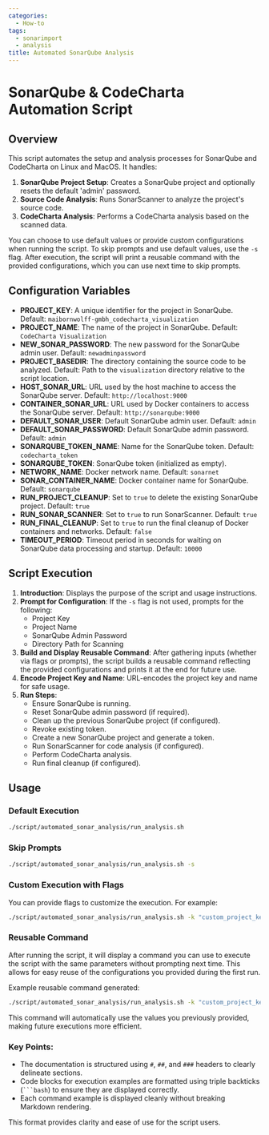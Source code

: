 ```yaml
---
categories:
  - How-to
tags:
  - sonarimport
  - analysis
title: Automated SonarQube Analysis
---
```


# SonarQube & CodeCharta Automation Script

## Overview

This script automates the setup and analysis processes for SonarQube and CodeCharta on Linux and MacOS. It handles:

1. **SonarQube Project Setup**: Creates a SonarQube project and optionally resets the default 'admin' password.
2. **Source Code Analysis**: Runs SonarScanner to analyze the project's source code.
3. **CodeCharta Analysis**: Performs a CodeCharta analysis based on the scanned data.

You can choose to use default values or provide custom configurations when running the script. To skip prompts and use default values, use the `-s` flag. After execution, the script will print a reusable command with the provided configurations, which you can use next time to skip prompts.

## Configuration Variables

- **PROJECT_KEY**: A unique identifier for the project in SonarQube. Default: `maibornwolff-gmbh_codecharta_visualization`
- **PROJECT_NAME**: The name of the project in SonarQube. Default: `CodeCharta Visualization`
- **NEW_SONAR_PASSWORD**: The new password for the SonarQube admin user. Default: `newadminpassword`
- **PROJECT_BASEDIR**: The directory containing the source code to be analyzed. Default: Path to the `visualization` directory relative to the script location.
- **HOST_SONAR_URL**: URL used by the host machine to access the SonarQube server. Default: `http://localhost:9000`
- **CONTAINER_SONAR_URL**: URL used by Docker containers to access the SonarQube server. Default: `http://sonarqube:9000`
- **DEFAULT_SONAR_USER**: Default SonarQube admin user. Default: `admin`
- **DEFAULT_SONAR_PASSWORD**: Default SonarQube admin password. Default: `admin`
- **SONARQUBE_TOKEN_NAME**: Name for the SonarQube token. Default: `codecharta_token`
- **SONARQUBE_TOKEN**: SonarQube token (initialized as empty).
- **NETWORK_NAME**: Docker network name. Default: `sonarnet`
- **SONAR_CONTAINER_NAME**: Docker container name for SonarQube. Default: `sonarqube`
- **RUN_PROJECT_CLEANUP**: Set to `true` to delete the existing SonarQube project. Default: `true`
- **RUN_SONAR_SCANNER**: Set to `true` to run SonarScanner. Default: `true`
- **RUN_FINAL_CLEANUP**: Set to `true` to run the final cleanup of Docker containers and networks. Default: `false`
- **TIMEOUT_PERIOD**: Timeout period in seconds for waiting on SonarQube data processing and startup. Default: `10000`

## Script Execution

1. **Introduction**: Displays the purpose of the script and usage instructions.
2. **Prompt for Configuration**: If the `-s` flag is not used, prompts for the following:
   - Project Key
   - Project Name
   - SonarQube Admin Password
   - Directory Path for Scanning
3. **Build and Display Reusable Command**: After gathering inputs (whether via flags or prompts), the script builds a reusable command reflecting the provided configurations and prints it at the end for future use.
4. **Encode Project Key and Name**: URL-encodes the project key and name for safe usage.
5. **Run Steps**:
   - Ensure SonarQube is running.
   - Reset SonarQube admin password (if required).
   - Clean up the previous SonarQube project (if configured).
   - Revoke existing token.
   - Create a new SonarQube project and generate a token.
   - Run SonarScanner for code analysis (if configured).
   - Perform CodeCharta analysis.
   - Run final cleanup (if configured).

## Usage

### Default Execution

```bash
./script/automated_sonar_analysis/run_analysis.sh
```

### Skip Prompts

```bash
./script/automated_sonar_analysis/run_analysis.sh -s
```

### Custom Execution with Flags

You can provide flags to customize the execution. For example:

```bash
./script/automated_sonar_analysis/run_analysis.sh -k "custom_project_key" -n "Custom Project Name" -p "new_password" -d "/path/to/codebase"
```

### Reusable Command

After running the script, it will display a command you can use to execute the script with the same parameters without prompting next time. This allows for easy reuse of the configurations you provided during the first run.

Example reusable command generated:

```bash
./script/automated_sonar_analysis/run_analysis.sh -k "custom_project_key" -n "Custom Project Name" -p "new_password" -d "/path/to/codebase" -u "http://localhost:9000" -t "codecharta_token"
```

This command will automatically use the values you previously provided, making future executions more efficient.

### Key Points:

- The documentation is structured using `#`, `##`, and `###` headers to clearly delineate sections.
- Code blocks for execution examples are formatted using triple backticks (` ```bash `) to ensure they are displayed correctly.
- Each command example is displayed cleanly without breaking Markdown rendering.

This format provides clarity and ease of use for the script users.
